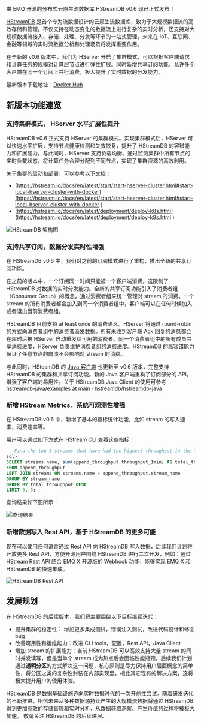 由 EMQ 开源的分布式云原生流数据库 HStreamDB v0.6 现已正式发布！

[HStreamDB](https://hstream.io/zh) 是首个专为流数据设计的云原生流数据库，致力于大规模数据流的高效存储和管理。不仅支持在动态变化的数据流上进行复杂的实时分析，还支持对大规模数据流接入、存储、处理、分发等环节的一站式管理，未来在 IoT、互联网、金融等领域的实时流数据分析和处理场景将发挥重要作用。

在全新的 v0.6 版本中，我们为 HServer 开启了集群模式，可以根据客户端请求和计算任务的规模对计算层节点进行弹性扩展。同时新增共享订阅功能，允许多个客户端在同一个订阅上并行消费，极大提升了实时数据的分发能力。

最新版本下载地址：[Docker Hub](https://hub.docker.com/r/hstreamdb/hstream/tags) 


## 新版本功能速览

### 支持集群模式， HServer 水平扩展性提升

HStreamDB v0.6 正式支持 HServer 的集群模式。实现集群模式后，HServer 可以快速水平扩展，支持节点健康检测和失效恢复，提升了 HStreamDB 的容错能力和扩展能力。与此同时，HServer 支持负载均衡。通过监测集群中所有节点的实时负载状态，将计算任务合理分配到不同节点，实现了集群资源的高效利用。

关于集群的启动和部署，可以参考以下文档：

- [https://hstream.io/docs/en/latest/start/start-hserver-cluster.html#start-local-hserver-cluster-with-docker](https://hstream.io/docs/en/latest/start/start-hserver-cluster.html#start-local-hserver-cluster-with-docker ) 
- [https://hstream.io/docs/en/latest/deployment/deploy-k8s.html](https://hstream.io/docs/en/latest/deployment/deploy-k8s.html ) 

![HStreamDB 架构图](https://static.emqx.net/images/553197ac2ae839659a3ba7cdd4b016e7.png)

### 支持共享订阅，数据分发实时性增强

在 HStreamDB v0.6 中，我们对之前的订阅模式进行了重构，推出全新的共享订阅功能。

在之前的版本中，一个订阅同一时间只能被一个客户端消费，这限制了 HStreamDB 对数据的实时分发能力。全新的共享订阅功能引入了消费者组（Consumer Group）的概念，通过消费者组来统一管理对 stream 的消费。一个 stream 的所有消费者都会加入到同一个消费者组中，客户端可以在任何时候加入或者退出当前消费者组。

HStreamDB 目前支持 at least once 的消费语义。HServer 将通过 round-robin 的方式向消费者组中的消费者派发数据。所有未收到客户端 Ack 回复的消息都会在超时后被 HServer 自动重发给可用的消费者。同一个消费者组中的所有成员共享消费进度，HServer 负责维护消费者组的消费进度。HStreamDB 的高容错能力保证了任意节点的崩溃不会影响对 stream 的消费。

与此同时，HSteamDB 的 [Java 客户端](https://github.com/hstreamdb/hstreamdb-java) 也更新至 v0.6 版本，完整支持 HStreamDB 的集群和共享订阅功能。新的 Java 客户端重构了订阅部分的 API，增强了客户端的易用性。关于 HStreamDB Java Client 的使用可参考 [hstreamdb-java/examples at main · hstreamdb/hstreamdb-java](https://github.com/hstreamdb/hstreamdb-java/tree/main/examples) 

### 新增 HStream Metrics，系统可观测性增强

在 HStreamDB v0.6 中，新增了基本的指标统计功能，比如 stream 的写入速率，消费速率等。

用户可以通过如下方式在 HStream CLI 查看这些指标：

```sql
-- Find the top 5 streams that have had the highest throughput in the last 1 minutes. 
sql>  
SELECT streams.name, sum(append_throughput.throughput_1min) AS total_throughput 
FROM append_throughput 
LEFT JOIN streams ON streams.name = append_throughput.stream_name  
GROUP BY stream_name 
ORDER BY total_throughput DESC 
LIMIT 0, 5;
```

查询结果如下图所示：

![查询结果](https://static.emqx.net/images/11bc8c9fb3b67f8eb6466327e547439f.png)

### 新增数据写入 Rest API，基于 HStreamDB 的更多可能

现在可以使用任何语言通过 Rest API 向 HStreamDB 写入数据，后续我们计划将开放更多 Rest API，方便开源用户围绕 HStreamDB 进行二次开发，例如：通过 HStream Rest API 结合 EMQ X 开源版的 Webhook 功能，能够实现 EMQ X 和 HStreamDB 的快速集成。

![HStreamDB Rest API](https://static.emqx.net/images/efe9a264a84a0c302bb9e5ba62c13c47.png)


## 发展规划

在 HStreamDB 的后续版本，我们将主要围绕以下目标继续迭代：

- 提升集群的稳定性： 增加更多集成测试，错误注入测试，改进代码设计和修复 bug
- 改善可用性和运维能力：改进 CLI tools，配置，Rest API，Java Client
- 增加 stream 的扩展能力：当前 HStreamDB 可以高效支持大量 stream 的同时并发读写，但是当单个 stream 成为热点后会面临性能瓶颈，后续我们计划通过**透明分区**的方式解决这一问题，核心原则是尽力保持用户层面概念的简单性，将分区之类的复杂性封装在内部实现里，相比其它现有的解决方案，这将极大提升用户的使用体验。

HStreamDB 是数据基础设施迈向实时数据时代的一次开创性尝试。随着研发迭代的不断推进，相信未来从多种数据源持续产生的大规模流数据将通过 HStreamDB 得到更加高效的存储管理和实时分析，从数据获取洞察、产生价值的过程将被极大加速。 敬请关注 HStreamDB 的后续进展。
